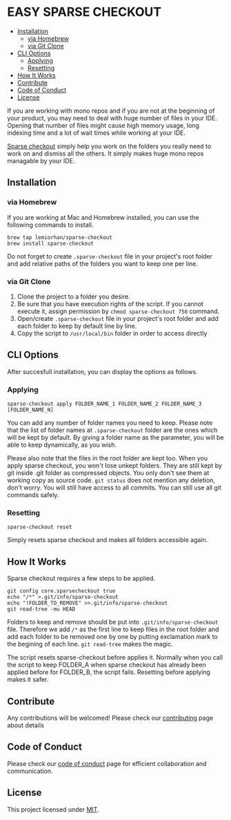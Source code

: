 # EASY SPARSE CHECKOUT  

- [Installation](#installation)
  * [via Homebrew](#via-homebrew)
  * [via Git Clone](#via-git-clone)
- [CLI Options](#cli-options)
  * [Applying](#applying)
  * [Resetting](#resetting)
- [How It Works](#how-it-works)  
- [Contribute](#contribute)  
- [Code of Conduct](#code-of-conduct)  
- [License](#license)  
    
If you are working with mono repos and if you are not at the beginning of your product, you may need to deal with huge number of files in your IDE. Opening that number of files might cause high memory usage, long indexing time and a lot of wait times while working at your IDE.

[Sparse checkout](https://git-scm.com/docs/git-read-tree) simply help you work on the folders you really need to work on and dismiss all the others. It simply makes huge mono repos managable by your IDE.

## Installation

### via Homebrew
If you are working at Mac and Homebrew installed, you can use the following commands to install.
```
brew tap lemiorhan/sparse-checkout
brew install sparse-checkout
```
Do not forget to create `.sparse-checkout` file in your project's root folder and add relative paths of the folders you want to keep one per line.


### via Git Clone
1. Clone the project to a folder you desire. 
2. Be sure that you have execution rights of the script. If you cannot execute it, assign permission by `chmod sparse-checkout 750` command.
3. Open/create `.sparse-checkout` file in your project's root folder and add each folder to keep by default line by line.
4. Copy the script to `/usr/local/bin` folder in order to access directly 

## CLI Options

After succesfull installation, you can display the options as follows.

### Applying

```
sparse-checkout apply FOLDER_NAME_1 FOLDER_NAME_2 FOLDER_NAME_3 [FOLDER_NAME_N]
```
You can add any number of folder names you need to keep. Please note that the list of folder names at `.sparse-checkout` folder are the ones which will be kept by default. By giving a folder name as the parameter, you will be able to keep dynamically, as you wish.

Please also note that the files in the root folder are kept too. When you apply sparse checkout, you won't lose unkept folders. They are still kept by git inside .git folder as compressed objects. You only don't see them at working copy as source code. `git status` does not mention any deletion, don't worry. You will still have access to all commits. You can still use all git commands safely.

### Resetting
```
sparse-checkout reset
```
Simply resets sparse checkout and makes all folders accessible again.

## How It Works

Sparse checkout requires a few steps to be applied.
```
git config core.sparsecheckout true
echo "/*" >.git/info/sparse-checkout
echo "!FOLDER_TO_REMOVE" >>.git/info/sparse-checkout
git read-tree -mu HEAD
```
Folders to keep and remove should be put into `.git/info/sparse-checkout` file. Therefore we add `/*` as the first line to keep files in the root folder and add each folder to be removed one by one by putting exclamation mark to the begining of each line. `git read-tree` makes the magic.

The script resets sparse-checkout before applies it. Normally when you call the script to keep FOLDER_A when sparse checkout has already been applied before for FOLDER_B, the script fails. Resetting before applying makes it safer.

## Contribute

Any contributions will be welcomed! Please check our [contributing](CONTRIBUTING.md) page about details

## Code of Conduct

Please check our [code of conduct](CODE_OF_CONDUCT.md) page for efficient collaboration and communication.

## License

This project licensed under [MIT](LICENSE).
